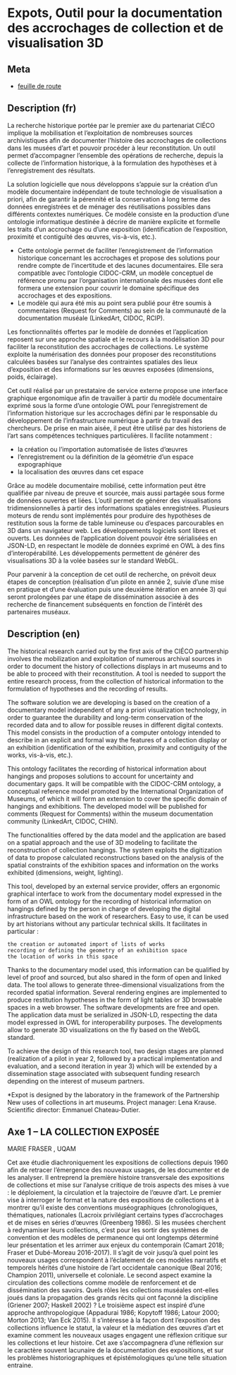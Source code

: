 # Expots, Outil pour la documentation des accrochages de collection et de visualisation 3D

## Meta
- [feuille de route](https://github.com/ouvroir/expots/milestones?direction=asc&sort=due_date&state=open)

## Description (fr)

La recherche historique portée par le premier axe du partenariat CIÉCO implique la mobilisation et l’exploitation de nombreuses sources archivistiques afin de documenter l’histoire des accrochages de collections dans les musées d’art et pouvoir procéder à leur reconstitution. Un outil permet d’accompagner l’ensemble des opérations de recherche, depuis la collecte de l’information historique, à la formulation des hypothèses et à l’enregistrement des résultats.

La solution logicielle que nous développons s’appuie sur la création d’un modèle documentaire indépendant de toute technologie de visualisation a priori, afin de garantir la pérennité et la conservation à long terme des données enregistrées et de ménager des réutilisations possibles dans différents contextes numériques. Ce modèle consiste en la production d’une ontologie informatique destinée à décrire de manière explicite et
formelle les traits d’un accrochage ou d’une exposition (identification de l’exposition, proximité et contiguïté des œuvres, vis-à-vis, etc.).
- Cette ontologie permet de faciliter l’enregistrement de l’information historique concernant les accrochages et propose des solutions pour rendre compte de l’incertitude et des lacunes documentaires. Elle sera compatible avec l’ontologie CIDOC-CRM, un modèle conceptuel de référence promu par l’organisation internationale des musées dont elle formera une extension pour couvrir le domaine spécifique des accrochages et des expositions.
- Le modèle qui aura été mis au point sera publié pour être soumis à commentaires (Request for Comments) au sein de la communauté de la documentation muséale (LinkedArt, CIDOC, RCIP).

Les fonctionnalités offertes par le modèle de données et l’application reposent sur une approche spatiale et le recours à la modélisation 3D pour faciliter la reconstitution des accrochages de collections. Le système exploite la numérisation des données pour proposer des reconstitutions calculées basées sur l’analyse des contraintes spatiales des lieux d’exposition et des informations sur les œuvres exposées (dimensions, poids, éclairage).

Cet outil réalisé par un prestataire de service externe propose une interface graphique ergonomique afin de travailler à partir du modèle documentaire exprimé sous la forme d’une ontologie OWL pour l’enregistrement de l’information historique sur les accrochages défini par le responsable du développement de l’infrastructure numérique à partir du travail des chercheurs. De prise en main aisée, il peut être utilisé par des historiens de l’art sans compétences techniques particulières. Il facilite notamment : 
- la création ou l’importation automatisée de listes d’œuvres
- l’enregistrement ou la définition de la géométrie d’un espace expographique
- la localisation des œuvres dans cet espace

Grâce au modèle documentaire mobilisé, cette information peut être qualifiée par niveau de preuve et sourcée, mais aussi partagée sous forme de données ouvertes et liées. L’outil permet de générer des visualisations tridimensionnelles à partir des informations spatiales enregistrées. Plusieurs moteurs de rendu sont implémentés pour produire des hypothèses de restitution sous la forme de table lumineuse ou d’espaces parcourables en 3D dans un navigateur web. Les développements logiciels sont libres et ouverts. Les données de l’application doivent pouvoir être sérialisées en JSON-LD, en respectant le modèle de données exprimé en OWL à des fins d’interopérabilité. Les développements permettent de générer des visualisations 3D à la volée basées sur le standard WebGL.

Pour parvenir à la conception de cet outil de recherche, on prévoit deux étapes de conception (réalisation d’un pilote en année 2, suivie d’une mise en pratique et d’une évaluation puis une deuxième itération en année 3) qui seront prolongées par une étape de dissémination associée à des recherche de financement subséquents en fonction de l’intérêt des partenaires muséaux.

## Description (en)

The historical research carried out by the first axis of the CIÉCO partnership involves the mobilization and exploitation of numerous archival sources in order to document the history of collections displays in art museums and to be able to proceed with their reconstitution. A tool is needed to support the entire research process, from the collection of historical information to the formulation of hypotheses and the recording of results.

The software solution we are developing is based on the creation of a documentary model independent of any a priori visualization technology, in order to guarantee the durability and long-term conservation of the recorded data and to allow for possible reuses in different digital contexts. This model consists in the production of a computer ontology intended to describe in an explicit and formal way the features of a collection display or an exhibition (identification of the exhibition, proximity and contiguity of the works, vis-à-vis, etc.).

This ontology facilitates the recording of historical information about hangings and proposes solutions to account for uncertainty and documentary gaps. It will be compatible with the CIDOC-CRM ontology, a conceptual reference model promoted by the International Organization of Museums, of which it will form an extension to cover the specific domain of hangings and exhibitions. The developed model will be published for comments (Request for Comments) within the museum documentation community (LinkedArt, CIDOC, CHIN).

The functionalities offered by the data model and the application are based on a spatial approach and the use of 3D modeling to facilitate the reconstruction of collection hangings. The system exploits the digitization of data to propose calculated reconstructions based on the analysis of the spatial constraints of the exhibition spaces and information on the works exhibited (dimensions, weight, lighting).

This tool, developed by an external service provider, offers an ergonomic graphical interface to work from the documentary model expressed in the form of an OWL ontology for the recording of historical information on hangings defined by the person in charge of developing the digital infrastructure based on the work of researchers. Easy to use, it can be used by art historians without any particular technical skills. It facilitates in particular :

    the creation or automated import of lists of works
    recording or defining the geometry of an exhibition space
    the location of works in this space

Thanks to the documentary model used, this information can be qualified by level of proof and sourced, but also shared in the form of open and linked data. The tool allows to generate three-dimensional visualizations from the recorded spatial information. Several rendering engines are implemented to produce restitution hypotheses in the form of light tables or 3D browsable spaces in a web browser. The software developments are free and open. The application data must be serialized in JSON-LD, respecting the data model expressed in OWL for interoperability purposes. The developments allow to generate 3D visualizations on the fly based on the WebGL standard.

To achieve the design of this research tool, two design stages are planned (realization of a pilot in year 2, followed by a practical implementation and evaluation, and a second iteration in year 3) which will be extended by a dissemination stage associated with subsequent funding research depending on the interest of museum partners.

*Expot is designed by the laboratory in the framework of the Partnership New uses of collections in art museums. Project manager: Lena Krause. Scientific director: Emmanuel Chateau-Dutier.


## Axe 1 – LA COLLECTION EXPOSÉE 

MARIE FRASER , UQAM

Cet axe étudie diachroniquement les expositions de collections depuis 1960 afin de retracer l’émergence des nouveaux usages, de les documenter et de les analyser. Il entreprend la première histoire transversale des expositions de collections et mise sur l’analyse critique de trois aspects des mises à vue : le déploiement, la circulation et la trajectoire de l’œuvre d’art. Le premier vise à interroger le format et la nature des expositions de collections et à montrer qu’il existe des conventions muséographiques (chronologiques, thématiques, nationales (Lacroix privilégiant certains types d’accrochages et de mises en séries d’œuvres (Greenberg 1986). Si les musées cherchent à redynamiser leurs collections, c’est pour les sortir des systèmes de convention et des modèles de permanence qui ont longtemps déterminé leur présentation et les arrimer aux enjeux du contemporain (Camart 2018; Fraser et Dubé-Moreau 2016-2017). Il s’agit de voir jusqu’à quel point les nouveaux usages correspondent à l’éclatement de ces modèles narratifs et temporels hérités d’une histoire de l’art occidentale canonique (Beal 2016; Champion 2011), universelle et coloniale. Le second aspect examine la circulation des collections comme modèle de renforcement et de dissémination des savoirs. Quels rôles les collections muséales ont-elles joués dans la propagation des grands récits qui ont façonné la discipline (Griener 2007; Haskell 2002) ? Le troisième aspect est inspiré d’une approche anthropologique (Appadurai 1986; Kopytoff 1986; Latour 2000; Morton 2013; Van Eck 2015). Il s’intéresse à la façon dont l’exposition des collections influence le statut, la valeur et la médiation des œuvres d’art et examine comment les nouveaux usages engagent une réflexion critique sur les collections et leur histoire. Cet axe s’accompagnera d’une réflexion sur le caractère souvent lacunaire de la documentation des expositions, et sur les problèmes historiographiques et épistémologiques qu’une telle situation entraine.
